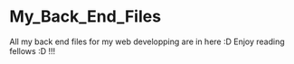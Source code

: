 # My_Back_End_Files
All my back end files for my  web developping are in here   :D   Enjoy reading fellows   :D   !!!
